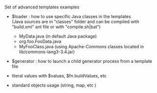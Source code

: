 Set of advanced templates examples 

- $loader : how to use specific Java classes in the templates   
  (Java sources are in "classes" folder and can be compiled with "build.xml" ant file or with "compile.sh|bat")   
  - MyData.java (in default Java package)   
  - org.foo.FooData.java   
  - MyFooClass.java (using Apache-Commons classes located in lib/commons-lang3-3.4.jar)   
  
   
- $generator : how to launch a child generator process from a template file
   
- literal values with $values, $fn.buildValues, etc
   
- standard objects usage (string, map, etc )


